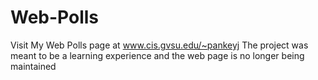 # Web-Polls
Visit My Web Polls page at www.cis.gvsu.edu/~pankeyj
The project was meant to be a learning experience and the web page is no longer being maintained
